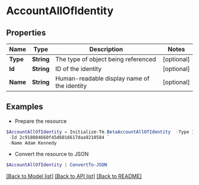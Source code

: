 # AccountAllOfIdentity
## Properties

Name | Type | Description | Notes
------------ | ------------- | ------------- | -------------
**Type** | **String** | The type of object being referenced | [optional] 
**Id** | **String** | ID of the identity | [optional] 
**Name** | **String** | Human-readable display name of the identity | [optional] 

## Examples

- Prepare the resource
```powershell
$AccountAllOfIdentity = Initialize-Tm.BetaAccountAllOfIdentity  -Type IDENTITY `
 -Id 2c918084660f45d6016617daa9210584 `
 -Name Adam Kennedy
```

- Convert the resource to JSON
```powershell
$AccountAllOfIdentity | ConvertTo-JSON
```

[[Back to Model list]](../README.md#documentation-for-models) [[Back to API list]](../README.md#documentation-for-api-endpoints) [[Back to README]](../README.md)

